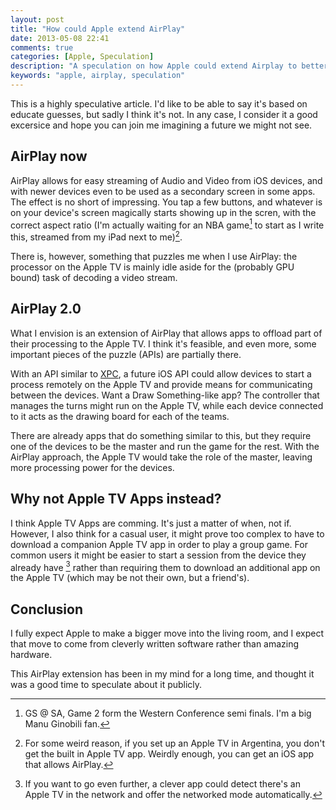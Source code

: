 ```yaml
---
layout: post
title: "How could Apple extend AirPlay"
date: 2013-05-08 22:41
comments: true
categories: [Apple, Speculation]
description: "A speculation on how Apple could extend Airplay to better use the Apple TV processor"
keywords: "apple, airplay, speculation"
---
```

This is a highly speculative article. I'd like to be able to say it's based on educate guesses, but sadly
I think it's not. 
In any case, I consider it a good excersice and hope you can join me imagining a future we might not see.

AirPlay now
-----------
AirPlay allows for easy streaming of Audio and Video from iOS devices, and with newer devices even to be
used as a secondary screen in some apps. The effect is no short of impressing. You tap a few buttons,
and whatever is on your device's screen magically starts showing up in the scren, with the correct
aspect ratio (I'm actually waiting for an NBA game[^SpursGame] to start as I write this, streamed
from my iPad next to me)[^NBAArg].
 
There is, however, something that puzzles me when I use AirPlay: the processor on the Apple TV is mainly idle
aside for the (probably GPU bound) task of decoding a video stream.

AirPlay 2.0
-----------
What I envision is an extension of AirPlay that allows apps to offload part of their processing to the Apple 
TV.
I think it's feasible, and even more, some important pieces of the puzzle (APIs) are partially there.

With an API similar to [XPC], a future iOS API could allow devices to start a process remotely on the Apple
TV and provide means for communicating between the devices.
Want a Draw Something-like app? The controller that manages the turns might run on the Apple TV, while each device
connected to it acts as the drawing board for each of the teams.

There are already apps that do something similar to this, but they require one of the devices to be the
master and run the game for the rest. With the AirPlay approach, the Apple TV would take the role of the
master, leaving more processing power for the devices.

Why not Apple TV Apps instead?
------------------------------
I think Apple TV Apps are comming. It's just a matter of when, not if.  
However, I also think for a casual user, it might prove too complex to have to download a companion
Apple TV app in order to play a group game.
For common users it might be easier to  start a session from the device they already have [^ItCanAlsoAsk]
rather than requiring them to download an additional app on the Apple TV (which may be not their own, but a
friend's).

Conclusion
----------
I fully expect Apple to make a bigger move into the living room, and I expect that move to come from cleverly
written software rather than amazing hardware.

This AirPlay extension has been in my mind for a long time, and thought it was a good time to speculate
about it publicly.

[^SpursGame]: GS @ SA, Game 2 form the Western Conference semi finals. I'm a big Manu Ginobili fan.

[^NBAArg]: For some weird reason, if you set up an Apple TV in Argentina, you don't get the built in Apple TV app. Weirdly enough, you can get an iOS app that allows AirPlay.

[XPC]: http://developer.apple.com/library/mac/#documentation/MacOSX/Conceptual/BPSystemStartup/Chapters/CreatingXPCServices.html

[^ItCanAlsoAsk]: If you want to go even further, a clever app could detect there's an Apple TV in the network and offer the networked mode automatically.
